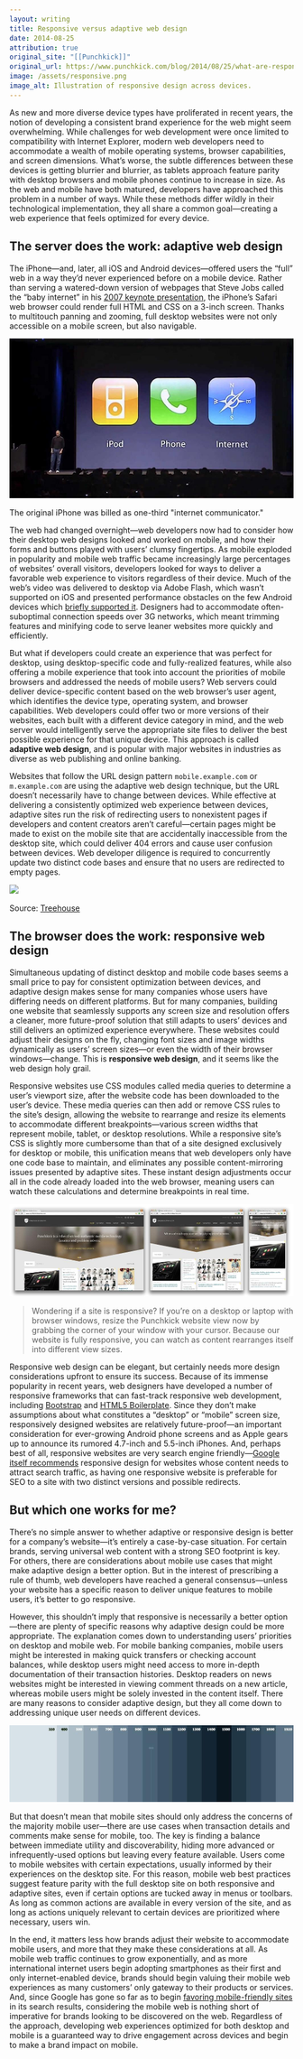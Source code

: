 ```yaml
---
layout: writing
title: Responsive versus adaptive web design
date: 2014-08-25
attribution: true
original_site: "[[Punchkick]]"
original_url: https://www.punchkick.com/blog/2014/08/25/what-are-responsive-adaptive-web-design
image: /assets/responsive.png
image_alt: Illustration of responsive design across devices.
---
```


As new and more diverse device types have proliferated in recent years, the notion of developing a consistent brand experience for the web might seem overwhelming. While challenges for web development were once limited to compatibility with Internet Explorer, modern web developers need to accommodate a wealth of mobile operating systems, browser capabilities, and screen dimensions. What’s worse, the subtle differences between these devices is getting blurrier and blurrier, as tablets approach feature parity with desktop browsers and mobile phones continue to increase in size. As the web and mobile have both matured, developers have approached this problem in a number of ways. While these methods differ wildly in their technological implementation, they all share a common goal—creating a web experience that feels optimized for every device.

## The server does the work: adaptive web design

The iPhone—and, later, all iOS and Android devices—offered users the “full” web in a way they’d never experienced before on a mobile device. Rather than serving a watered-down version of webpages that Steve Jobs called the “baby internet” in his [2007 keynote presentation](https://www.youtube.com/watch?v=-3gw1XddJuc), the iPhone’s Safari web browser could render full HTML and CSS on a 3-inch screen. Thanks to multitouch panning and zooming, full desktop websites were not only accessible on a mobile screen, but also navigable.

![](../assets/iphone-keynote.jpg)

<div class="caption">The original iPhone was billed as one-third "internet communicator."</div>

The web had changed overnight—web developers now had to consider how their desktop web designs looked and worked on mobile, and how their forms and buttons played with users’ clumsy fingertips. As mobile exploded in popularity and mobile web traffic became increasingly large percentages of websites’ overall visitors, developers looked for ways to deliver a favorable web experience to visitors regardless of their device. Much of the web’s video was delivered to desktop via Adobe Flash, which wasn’t supported on iOS and presented performance obstacles on the few Android devices which [briefly supported it](https://www.theverge.com/2012/8/14/3241727/flash-for-android-dies). Designers had to accommodate often-suboptimal connection speeds over 3G networks, which meant trimming features and minifying code to serve leaner websites more quickly and efficiently.

But what if developers could create an experience that was perfect for desktop, using desktop-specific code and fully-realized features, while also offering a mobile experience that took into account the priorities of mobile browsers and addressed the needs of mobile users? Web servers could deliver device-specific content based on the web browser’s user agent, which identifies the device type, operating system, and browser capabilities. Web developers could offer two or more versions of their websites, each built with a different device category in mind, and the web server would intelligently serve the appropriate site files to deliver the best possible experience for that unique device. This approach is called **adaptive web design**, and is popular with major websites in industries as diverse as web publishing and online banking.

Websites that follow the URL design pattern `mobile.example.com` or `m.example.com` are using the adaptive web design technique, but the URL doesn’t necessarily have to change between devices. While effective at delivering a consistently optimized web experience between devices, adaptive sites run the risk of redirecting users to nonexistent pages if developers and content creators aren’t careful—certain pages might be made to exist on the mobile site that are accidentally inaccessible from the desktop site, which could deliver 404 errors and cause user confusion between devices. Web developer diligence is required to concurrently update two distinct code bases and ensure that no users are redirected to empty pages.

![](http://blog.teamtreehouse.com/wp-content/uploads/2013/02/blog_responsive1.jpg)

<div class="caption">Source: <a href="http://blog.teamtreehouse.com/">Treehouse</a></div>

## The browser does the work: responsive web design

Simultaneous updating of distinct desktop and mobile code bases seems a small price to pay for consistent optimization between devices, and adaptive design makes sense for many companies whose users have differing needs on different platforms. But for many companies, building one website that seamlessly supports any screen size and resolution offers a cleaner, more future-proof solution that still adapts to users’ devices and still delivers an optimized experience everywhere. These websites could adjust their designs on the fly, changing font sizes and image widths dynamically as users’ screen sizes—or even the width of their browser windows—change. This is **responsive web design**, and it seems like the web design holy grail.

Responsive websites use CSS modules called media queries to determine a user’s viewport size, after the website code has been downloaded to the user’s device. These media queries can then add or remove CSS rules to the site’s design, allowing the website to rearrange and resize its elements to accommodate different breakpoints—various screen widths that represent mobile, tablet, or desktop resolutions. While a responsive site’s CSS is slightly more cumbersome than that of a site designed exclusively for desktop or mobile, this unification means that web developers only have one code base to maintain, and eliminates any possible content-mirroring issues presented by adaptive sites. These instant design adjustments occur all in the code already loaded into the web browser, meaning users can watch these calculations and determine breakpoints in real time.

![](../assets/punchkick-responsive.jpg)

> Wondering if a site is responsive? If you’re on a desktop or laptop with browser windows, resize the Punchkick website view now by grabbing the corner of your window with your cursor. Because our website is fully responsive, you can watch as content rearranges itself into different view sizes.

Responsive web design can be elegant, but certainly needs more design considerations upfront to ensure its success. Because of its immense popularity in recent years, web designers have developed a number of responsive frameworks that can fast-track responsive web development, including [Bootstrap](http://getbootstrap.com/) and [HTML5 Boilerplate](http://html5boilerplate.com/). Since they don’t make assumptions about what constitutes a “desktop” or “mobile” screen size, responsively designed websites are relatively future-proof—an important consideration for ever-growing Android phone screens and as Apple gears up to announce its rumored 4.7-inch and 5.5-inch iPhones. And, perhaps best of all, responsive websites are very search engine friendly—[Google itself recommends](https://developers.google.com/webmasters/smartphone-sites/) responsive design for websites whose content needs to attract search traffic, as having one responsive website is preferable for SEO to a site with two distinct versions and possible redirects.

## But which one works for me?

There’s no simple answer to whether adaptive or responsive design is better for a company’s website—it’s entirely a case-by-case situation. For certain brands, serving universal web content with a strong SEO footprint is key. For others, there are considerations about mobile use cases that might make adaptive design a better option. But in the interest of prescribing a rule of thumb, web developers have reached a general consensus—unless your website has a specific reason to deliver unique features to mobile users, it’s better to go responsive.

However, this shouldn’t imply that responsive is necessarily a better option—there are plenty of specific reasons why adaptive design could be more appropriate. The explanation comes down to understanding users’ priorities on desktop and mobile web. For mobile banking companies, mobile users might be interested in making quick transfers or checking account balances, while desktop users might need access to more in-depth documentation of their transaction histories. Desktop readers on news websites might be interested in viewing comment threads on a new article, whereas mobile users might be solely invested in the content itself. There are many reasons to consider adaptive design, but they all come down to addressing unique user needs on different devices.

![](../assets/responsive-guide.jpg)

But that doesn’t mean that mobile sites should only address the concerns of the majority mobile user—there are use cases when transaction details and comments make sense for mobile, too. The key is finding a balance between immediate utility and discoverability, hiding more advanced or infrequently-used options but leaving every feature available. Users come to mobile websites with certain expectations, usually informed by their experiences on the desktop site. For this reason, mobile web best practices suggest feature parity with the full desktop site on both responsive and adaptive sites, even if certain options are tucked away in menus or toolbars. As long as common actions are available in every version of the site, and as long as actions uniquely relevant to certain devices are prioritized where necessary, users win.

In the end, it matters less how brands adjust their website to accommodate mobile users, and more that they make these considerations at all. As mobile web traffic continues to grow exponentially, and as more international internet users begin adopting smartphones as their first and only internet-enabled device, brands should begin valuing their mobile web experiences as many customers’ only gateway to their products or services. And, since Google has gone so far as to begin [favoring mobile-friendly sites](https://www.punchkick.com/blog/2014/07/15/google-now-makes-it-easier-for-users-to-ignore-mobile-websites) in its search results, considering the mobile web is nothing short of imperative for brands looking to be discovered on the web. Regardless of the approach, developing web experiences optimized for both desktop and mobile is a guaranteed way to drive engagement across devices and begin to make a brand impact on mobile.
